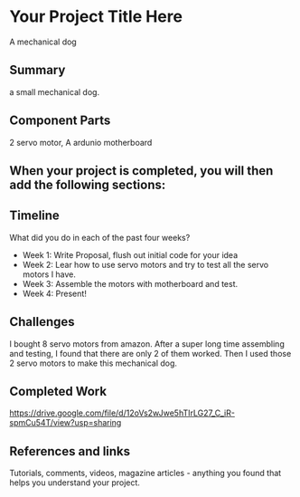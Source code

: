 # Your Project Title Here

A mechanical dog

## Summary

a small mechanical dog.

## Component Parts

2 servo motor, A ardunio motherboard

## When your project is completed, you will then add the following sections:

## Timeline

What did you do in each of the past four weeks?

- Week 1: Write Proposal, flush out initial code for your idea
- Week 2: Lear how to use servo motors and try to test all the servo motors I have.
- Week 3: Assemble the motors with motherboard and test.
- Week 4: Present!
 
## Challenges

I bought 8 servo motors from amazon. After a super long time assembling and testing, I found that there are only 2 of them worked. Then I used those 2 servo motors to make this mechanical dog.

## Completed Work

https://drive.google.com/file/d/12oVs2wJwe5hTIrLG27_C_iR-spmCu54T/view?usp=sharing

## References and links

Tutorials, comments, videos, magazine articles - anything you found that helps you understand your project.

